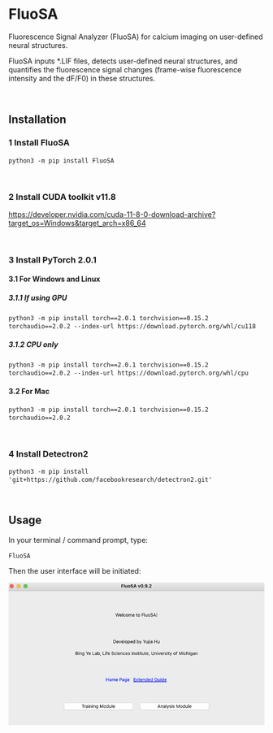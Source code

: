 # FluoSA
Fluorescence Signal Analyzer (FluoSA) for calcium imaging on user-defined neural structures.

FluoSA inputs *.LIF files, detects user-defined neural structures, and quantifies the fluorescence signal changes (frame-wise fluorescence intensity and the dF/F0) in these structures.

<p>&nbsp;</p>

## Installation
### 1 Install FluoSA
```
python3 -m pip install FluoSA
```

<p>&nbsp;</p>

### 2 Install CUDA toolkit v11.8
https://developer.nvidia.com/cuda-11-8-0-download-archive?target_os=Windows&target_arch=x86_64

<p>&nbsp;</p>

### 3 Install PyTorch 2.0.1
#### 3.1 For Windows and Linux
##### 3.1.1 If using GPU
```
python3 -m pip install torch==2.0.1 torchvision==0.15.2 torchaudio==2.0.2 --index-url https://download.pytorch.org/whl/cu118
```
##### 3.1.2 CPU only
```
python3 -m pip install torch==2.0.1 torchvision==0.15.2 torchaudio==2.0.2 --index-url https://download.pytorch.org/whl/cpu
```
#### 3.2 For Mac
```
python3 -m pip install torch==2.0.1 torchvision==0.15.2 torchaudio==2.0.2
```

<p>&nbsp;</p>

### 4 Install Detectron2
```
python3 -m pip install 'git+https://github.com/facebookresearch/detectron2.git'
```

<p>&nbsp;</p>

## Usage
In your terminal / command prompt, type:
```
FluoSA
```

Then the user interface will be initiated:

![alt text](https://github.com/umyelab/FluoSA/blob/main/Examples/GUI.png?raw=true) 

